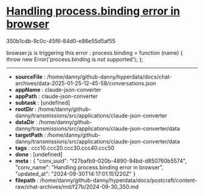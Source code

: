 # [Handling process.binding error in browser](https://claude.ai/chat/f27bafb9-020b-4890-94bd-d850760b5574)

350b1cdb-9c0c-45f6-84d0-e86e55d5af55

browser.js is triggering this error :
process.binding = function (name) {
    throw new Error('process.binding is not supported');
};

---

* **sourceFile** : /home/danny/github-danny/hyperdata/docs/chat-archives/data-2025-01-25-12-45-58/conversations.json
* **appName** : claude-json-converter
* **appPath** : claude-json-converter
* **subtask** : [undefined]
* **rootDir** : /home/danny/github-danny/transmissions/src/applications/claude-json-converter
* **dataDir** : /home/danny/github-danny/transmissions/src/applications/claude-json-converter/data
* **targetPath** : /home/danny/github-danny/transmissions/src/applications/claude-json-converter/data
* **tags** : ccc10.ccc20.ccc30.ccc40.ccc50
* **done** : [undefined]
* **meta** : {
  "conv_uuid": "f27bafb9-020b-4890-94bd-d850760b5574",
  "conv_name": "Handling process.binding error in browser",
  "updated_at": "2024-09-30T14:17:01.151220Z"
}
* **filepath** : /home/danny/github-danny/hyperdata/docs/postcraft/content-raw/chat-archives/md/f27b/2024-09-30_350.md